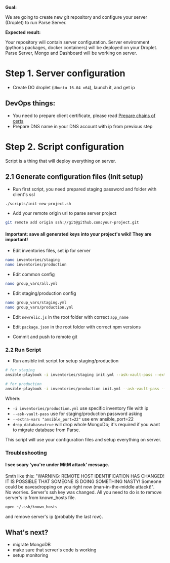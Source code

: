 **Goal:**

We are going to create new git repository and configure your server (Droplet) to run Parse Server.

**Expected result:**

Your repository will contain server configuration. Server environment (pythons packages, docker containers) will be deployed on your Droplet. Parse Server, Mongo and Dashboard will be working on server.


# Step 1. Server configuration

* Create DO droplet (`Ubuntu 16.04 x64`), launch it, and get ip

## DevOps things:

* You need to prepare client certificate, please read [Prepare chains of certs](docs/SSL.md)
* Prepare DNS name in your DNS account with ip from previous step


# Step 2. Script configuration

Script is a thing that will deploy everything on server.


## 2.1 Generate configuration files (Init setup)


* Run first script, you need prepared staging password and folder with client's ssl

```bash
./scripts/init-new-project.sh
```

* Add your remote origin url to parse server project

```bash
git remote add origin ssh://git@github.com:your-project.git
```

#### Important: save all generated keys into your project's wiki! They are important!

* Edit inventories files, set ip for server

``` bash
nano inventories/staging
nano inventories/production
```

* Edit common config

``` bash
nano group_vars/all.yml
```

* Edit staging/production config

``` bash
nano group_vars/staging.yml
nano group_vars/production.yml
```


* Edit `newrelic.js` in the root folder with correct `app_name`

* Edit `package.json` in the root folder with correct npm versions

* Commit and push to remote git

### 2.2 Run Script

* Run ansible init script for setup staging/production

```bash
# for staging
ansible-playbook -i inventories/staging init.yml --ask-vault-pass --extra-vars "ansible_port=22 drop_database=true"
```

```bash
# for production
ansible-playbook -i inventories/production init.yml --ask-vault-pass --extra-vars "ansible_port=22 drop_database=true"
```

Where:
- `-i inventories/production.yml` use specific inventory file with ip
- `--ask-vault-pass` use for staging/production password asking
- `--extra-vars "ansible_port=22"` use env ansible_port=22
- `drop_database=true` will drop whole MongoDb; it's required if you want to migrate database from Parse.

This script will use your configuration files and setup everything on server.

### Troubleshooting


#### I see scary 'you're under MitM attack' message.

Smth like this: "WARNING: REMOTE HOST IDENTIFICATION HAS CHANGED! IT IS POSSIBLE THAT SOMEONE IS DOING SOMETHING NASTY! Someone could be eavesdropping on you right now (man-in-the-middle attack)!".
<br/>
No worries. Server's ssh key was changed. All you need to do is to remove server's ip from known_hosts file.

```bash
open ~/.ssh/known_hosts
```

and remove server's ip (probably the last row).

## What's next?

- migrate MongoDB
- make sure that server's code is working
- setup monitoring

